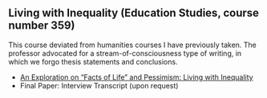 ## Living with Inequality (Education Studies, course number 359)

This course deviated from humanities courses I have previously taken. The professor advocated for a stream-of-consciousness type of writing, in which we forgo
thesis statements and conclusions.

- [An Exploration on “Facts of Life” and Pessimism: Living with Inequality](/pdf/junior/EDUC359.pdf)
- Final Paper: Interview Transcript (upon request)
